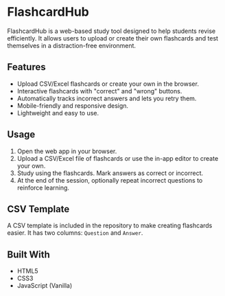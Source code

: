 # FlashcardHub

FlashcardHub is a web-based study tool designed to help students revise efficiently. It allows users to upload or create their own flashcards and test themselves in a distraction-free environment.

## Features

- Upload CSV/Excel flashcards or create your own in the browser.
- Interactive flashcards with "correct" and "wrong" buttons.
- Automatically tracks incorrect answers and lets you retry them.
- Mobile-friendly and responsive design.
- Lightweight and easy to use.

## Usage

1. Open the web app in your browser.
2. Upload a CSV/Excel file of flashcards or use the in-app editor to create your own.
3. Study using the flashcards. Mark answers as correct or incorrect.
4. At the end of the session, optionally repeat incorrect questions to reinforce learning.

## CSV Template

A CSV template is included in the repository to make creating flashcards easier. It has two columns: `Question` and `Answer`.

## Built With

- HTML5
- CSS3
- JavaScript (Vanilla)

